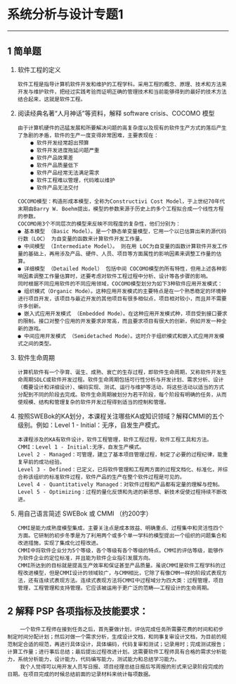# **系统分析与设计专题1**

-------------------

## 1 简单题

 1. 软件工程的定义

        软件工程是指导计算机软件开发和维护的工程学科。采用工程的概念、原理、技术和方法来开发与维护软件，把经过实践考验而证明正确的管理技术和当前能够得到的最好的技术方法结合起来，这就是软件工程。

 2. 阅读经典名著“人月神话”等资料，解释 software crisis、COCOMO 模型

        由于计算机硬件的迅猛发展和所要解决问题的高复杂度以及现有的软件生产方式的落后产生了急剧的矛盾，软件的生产一度变得非常困难，主要表现在：
            ● 软件开发经常超出预算
            ● 软件开发进度拖延问题严重
            ● 软件产品效果差
            ● 软件产品质量低下
            ● 软件产品经常无法满足需求
            ● 软件工程难以管理，代码难以维护
            ● 软件产品无法交付
        
        COCOMO模型：构造形成本模型，全称为Constructivi Cost Model，于上世纪70年代末期由Barry W. Boehm提出，模型的参数来源于历史上的多个工程拟合成一个线性方程的参数。
        COCOMO用3个不同层次的模型来反映不同程度的复杂性，他们分别为：
        ● 基本模型 （Basic Model）。是一个静态单变量模型，它用一个以已估算出来的源代码行数（LOC） 为自变量的函数来计算软件开发工作量。
        ● 中间模型 （Intermediate Model）。 则在用 LOC为自变量的函数计算软件开发工作量的基础上，再用涉及产品、硬件、人员、项目等方面属性的影响因素来调整工作量的估算。
        ● 详细模型 （Detailed Model） 包括中间 COCOMO模型的所有特性，但用上述各种影响因素调整工作量估算时，还要考虑对软件工程过程中分析、设计等各步骤的影响。
        同时根据不同应用软件的不同应用领域，COCOMO模型划分为如下3种软件应用开发模式：
        ● 组织模式（Organic Mode）。这种应用开发模式的主要特点是在一个熟悉稳定的环境种进行项目开发，该项目与最近开发的其他项目有很多相似点，项目相对较小，而且并不需要许多创新。
        ● 嵌入式应用开发模式 （Embedded Mode）。在这种应用开发模式种，项目受到接口要求的限制。接口对整个应用的开发要求非常高，而且要求项目有很大的创新，例如开发一种全新的游戏。
        ● 中间应用开发模式 （Semidetached Mode）。这时介于组织模式和嵌入式应用开发模式之间的类型。

 3. 软件生命周期

        计算机软件有一个孕育、诞生、成熟、衰亡的生存过程，即软件生命周期，又称软件开发生命周期SDLC或软件开发过程。软件生命周期包括可行性分析与开发计划、需求分析、设计（概要设计和详细设计）、编码实现、测试、运行与维护等活动，将这些活动以适当的方式分配到不同的阶段去完成。软件生命周期被划分为若干阶段，每个阶段有明确的任务，从而使规模、结构和管理复杂的软件开发过程得到适当的控制和管理。

 4. 按照SWEBok的KA划分，本课程关注哪些KA或知识领域？解释CMMI的五个级别。例如：Level 1 - Initial：无序，自发生产模式。

        本课程涉及的KA有软件设计，软件工程管理，软件工程过程，软件工程工具和方法。
        CMMI：Level 1 - Initial:无序，自发生产模式。
        Level 2 - Managed：可管理，建立了基本项目管理过程，制定了必要的过程纪律，能重复早前的成功经验。
        Level 3 - Defined：已定义，已将软件管理和工程两方面的过程文档化、标准化，并综合称该组织的标准软件过程，软件产品的生产在整个软件过程是可见的。
        Level 4 - Quantitatively Managed：对软件过程和产品都有定量的理解与控制。
        Level 5 - Optimizing：过程的量化反馈和先进的新思想、新技术促使过程持续不断改进。
    



 5. 用自己语言简述 SWEBok 或 CMMI （约200字）

        CMMI是能力成熟度模型集成，主要关注点是成本效益、明确重点、过程集中和灵活性四个方面。它研制的初步冬季是为了利用两个或多个单一学科的模型提出一个组织的问题集合和改进措施，实现了集成化过程改进。
        CMMI中将软件企业分为5个等级，各个等级有各个等级的特点。CMMI的评估等级，能够作为软件企业的定位标准，并且能为软件企业指引发展方向。
        CMMI所达到的目标就是提高生产效率和保证甚至产品质量。虽说CMMI是软件工程学科的过程改进模型，但是CMMI设计的领域较广，与CMM相比，它除了有像CMM一样的阶段式表现方法，还有连续式表现方法。连续式表现方法将CMMI中过程域分为四大类：过程管理，项目管理，工程管理和支持管理。它应该被运用于更广泛的范畴——工程设计的生命周期。
 
## 2 解释 PSP 各项指标及技能要求：
        一个软件工程师在接到任务之后，首先要做计划，评估完成任务所需要花费的时间和初步制定时间分配计划；然后对做一个需求分析，生成设计文档，和同事复审设计文档，为目前的规范制定合适的规范，再进行具体设计，具体编码，代码复审和测试；记录用时；完成测试报告；计算工作量；进行事后总结；最后提出过程改进计划。这需要软件工程师具有合格的需求分析能力，系统分析能力，设计能力，代码编写能力，测试能力和总结学习能力。
        我个人觉得可以用开发人员写日报、项目经理总结日报后写周报的形式来记录阶段完成的日期。在项目完成的时候总结前面的记录材料来统计每项数据。